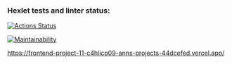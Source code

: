 ### Hexlet tests and linter status:
[![Actions Status](https://github.com/aspogorelova/frontend-project-11/workflows/hexlet-check/badge.svg)](https://github.com/aspogorelova/frontend-project-11/actions)

[![Maintainability](https://api.codeclimate.com/v1/badges/a3ea069a5a36a4b52e71/maintainability)](https://codeclimate.com/github/aspogorelova/frontend-project-11/maintainability)

https://frontend-project-11-c4hlicp09-anns-projects-44dcefed.vercel.app/